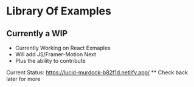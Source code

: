 # Library Of Examples

## Currently a WIP
- Currently Working on React Exmaples 
- Will add JS/Framer-Motion Next
- Plus the ability to contribute


Current Status: https://lucid-murdock-b82f1d.netlify.app/
** Check back later for more

